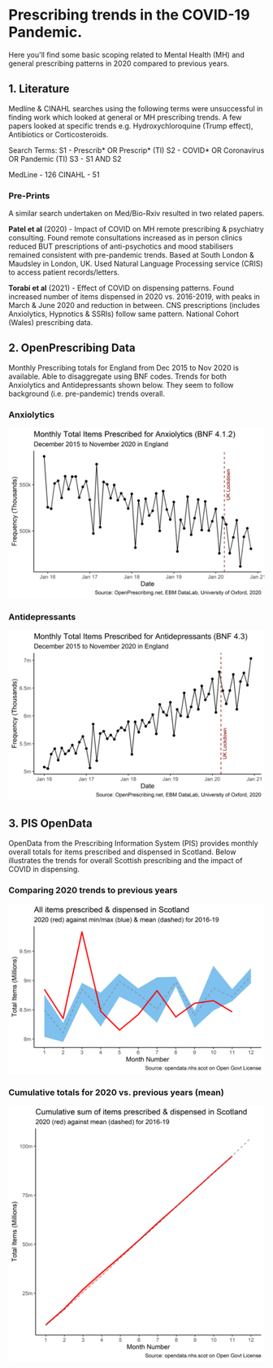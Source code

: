 # Prescribing trends in the COVID-19 Pandemic.

Here you'll find some basic scoping related to Mental Health (MH) and general prescribing patterns in 2020 compared to previous years.

## 1. Literature

Medline & CINAHL searches using the following terms were unsuccessful in finding work which looked at general or MH prescribing trends. A few papers looked at specific trends e.g. Hydroxychloroquine (Trump effect), Antibiotics or Corticosteroids.

Search Terms:
S1 - Prescrib* OR Prescrip* (TI)
S2 - COVID* OR Coronavirus OR Pandemic (TI)
S3 - S1 AND S2

MedLine - 126
CINAHL - 51

### Pre-Prints

A similar search undertaken on Med/Bio-Rxiv resulted in two related papers.

**Patel et al** (2020) - Impact of COVID on MH remote prescribing & psychiatry consulting.
Found remote consultations increased as in person clinics reduced BUT prescriptions of anti-psychotics and mood stabilisers remained consistent with pre-pandemic trends. Based at South London & Maudsley in London, UK.
Used Natural Language Processing service (CRIS) to access patient records/letters.

**Torabi et al** (2021) - Effect of COVID on dispensing patterns.
Found increased number of items dispensed in 2020 vs. 2016-2019, with peaks in March & June 2020 and reduction in between. CNS prescriptions (includes Anxiolytics, Hypnotics & SSRIs) follow same pattern.
National Cohort (Wales) prescribing data.

## 2. OpenPrescribing Data

Monthly Prescribing totals for England from Dec 2015 to Nov 2020 is available. Able to disaggregate using BNF codes. Trends for both Anxiolytics and Antidepressants shown below. They seem to follow background (i.e. pre-pandemic) trends overall.

### Anxiolytics
![Anxiolytics](https://github.com/will-ball/Prescribing/blob/ff4e80ee8edf0e450cd138b9d1ab1936bb4c44f2/Plots/anxio.png?raw=true)

### Antidepressants
![Antidepressants](https://github.com/will-ball/Prescribing/blob/ff4e80ee8edf0e450cd138b9d1ab1936bb4c44f2/Plots/antidep.png?raw=true)

## 3. PIS OpenData

OpenData from the Prescribing Information System (PIS) provides monthly overall totals for items prescribed and dispensed in Scotland. Below illustrates the trends for overall Scottish prescribing and the impact of COVID in dispensing.

### Comparing 2020 trends to previous years
![2020 vs. 2016-19](https://github.com/will-ball/Prescribing/blob/ff4e80ee8edf0e450cd138b9d1ab1936bb4c44f2/Plots/pre-pandemic.png?raw=true)

### Cumulative totals for 2020 vs. previous years (mean)
![Cumulative Totals by month](https://github.com/will-ball/Prescribing/blob/ff4e80ee8edf0e450cd138b9d1ab1936bb4c44f2/Plots/cumsum.png?raw=true)
